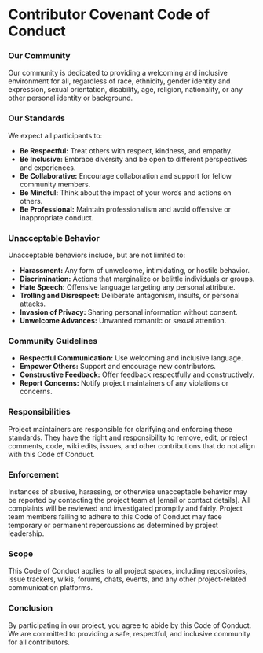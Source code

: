 <!-- @format -->

# Contributor Covenant Code of Conduct

### Our Community

Our community is dedicated to providing a welcoming and inclusive environment for all, regardless of race, ethnicity, gender identity and expression, sexual orientation, disability, age, religion, nationality, or any other personal identity or background.

### Our Standards

We expect all participants to:

- **Be Respectful:** Treat others with respect, kindness, and empathy.
- **Be Inclusive:** Embrace diversity and be open to different perspectives and experiences.
- **Be Collaborative:** Encourage collaboration and support for fellow community members.
- **Be Mindful:** Think about the impact of your words and actions on others.
- **Be Professional:** Maintain professionalism and avoid offensive or inappropriate conduct.

### Unacceptable Behavior

Unacceptable behaviors include, but are not limited to:

- **Harassment:** Any form of unwelcome, intimidating, or hostile behavior.
- **Discrimination:** Actions that marginalize or belittle individuals or groups.
- **Hate Speech:** Offensive language targeting any personal attribute.
- **Trolling and Disrespect:** Deliberate antagonism, insults, or personal attacks.
- **Invasion of Privacy:** Sharing personal information without consent.
- **Unwelcome Advances:** Unwanted romantic or sexual attention.

### Community Guidelines

- **Respectful Communication:** Use welcoming and inclusive language.
- **Empower Others:** Support and encourage new contributors.
- **Constructive Feedback:** Offer feedback respectfully and constructively.
- **Report Concerns:** Notify project maintainers of any violations or concerns.

### Responsibilities

Project maintainers are responsible for clarifying and enforcing these standards. They have the right and responsibility to remove, edit, or reject comments, code, wiki edits, issues, and other contributions that do not align with this Code of Conduct.

### Enforcement

Instances of abusive, harassing, or otherwise unacceptable behavior may be reported by contacting the project team at [email or contact details]. All complaints will be reviewed and investigated promptly and fairly. Project team members failing to adhere to this Code of Conduct may face temporary or permanent repercussions as determined by project leadership.

### Scope

This Code of Conduct applies to all project spaces, including repositories, issue trackers, wikis, forums, chats, events, and any other project-related communication platforms.

### Conclusion

By participating in our project, you agree to abide by this Code of Conduct. We are committed to providing a safe, respectful, and inclusive community for all contributors.
